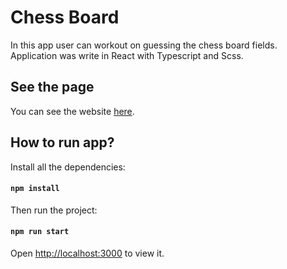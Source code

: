 # Chess Board

In this app user can workout on guessing the chess board fields.\
Application was write in React with Typescript and Scss.

## See the page
You can see the website [here](/https://chessboardtren.netlify.app/).

## How to run app?

Install all the dependencies:

#### `npm install`

Then run the project:

#### `npm run start`

Open [http://localhost:3000](http://localhost:3000) to view it.

